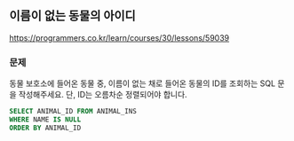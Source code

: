 ##  이름이 없는 동물의 아이디
https://programmers.co.kr/learn/courses/30/lessons/59039

### 문제
동물 보호소에 들어온 동물 중, 이름이 없는 채로 들어온 동물의 ID를 조회하는 SQL 문을 작성해주세요. 
단, ID는 오름차순 정렬되어야 합니다.

```SQL
SELECT ANIMAL_ID FROM ANIMAL_INS
WHERE NAME IS NULL
ORDER BY ANIMAL_ID
```
